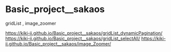 # Basic_project__sakaos
gridList , image_zoomer

https://kiki-ii.github.io/Basic_project__sakaos/gridList_dynamicPagination/
https://kiki-ii.github.io/Basic_project__sakaos/gridList_selectAll/
https://kiki-ii.github.io/Basic_project__sakaos/image_Zoomer/

